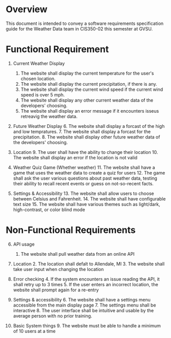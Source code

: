 # Overview

This document is intended to convey a software requirements specification guide for the Weather Data team in CIS350-02 this semester at GVSU.

# Functional Requirement

1. Current Weather Display
    1. The website shall display the current temperature for the user's chosen location.
    2. The website shall display the current precipitation, if there is any.
    3. The website shall display the current wind speed if the current wind speed is over 5 mph.
    4. The website shall display any other current weather data of the developers' choosing.
    5. The website shall display an error message if it encounters isseus retreavig the weather data.

2. Future Weather Display
    6. The website shall display a forcast of the high and low tempratures.
    7. The website shall display a forcast for the precipitation. 
    8. The website shall display other future weather data of the developers' choosing.

3. Location
    9. The user shall have the ability to change their location
    10. The website shall display an error if the location is not valid
  
4. Weather Quiz Game (Whether weather)
    11. The website shall have a game that uses the weather data to create a quiz for users
    12. The game shall ask the user various questions about past weather data, testing their ability to recall recent events or guess on not-so-recent facts.
  
5. Settings & Accessibility
    13. The website shall allow users to choose between Celsius and Fahrenheit.
    14. The website shall have configurable text size
    15. The website shall have various themes such as light/dark, high-contrast, or color blind mode 


# Non-Functional Requirements

6. API usage
    1. The website shall pull weather data from an online API

7. Location
    2. The location shall defalt to Allendale, MI
    3. The website shall take user input when changing the location

8. Error checking
    4. If the system encounters an issue reading the API, it shall retry up to 3 times
    5. If the user enters an incorrect location, the website shall prompt again for a re-entry
  
9. Settings & accessibility 
    6. The website shall have a settings menu accessible from the main display page
    7. The settings menu shall be interactive
    8. The user interface shall be intuitive and usable by the average person with no prior training.

10. Basic System things
    9. The website must be able to handle a minimum of 10 users at a time
